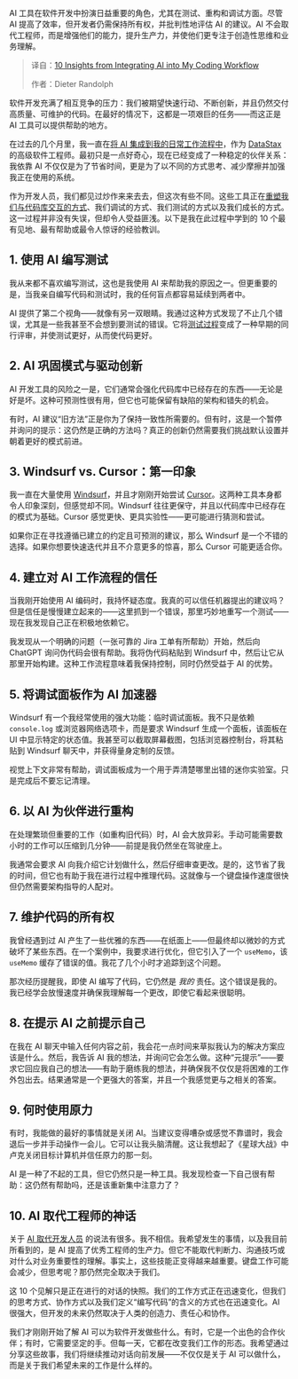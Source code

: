 
<!--
title: AI融入编程工作流的10大洞见
cover: https://cdn.thenewstack.io/media/2025/07/8ad13ea3-assistant.png
summary: AI 工具在软件开发中扮演日益重要的角色，尤其在测试、重构和调试方面。尽管 AI 提高了效率，但开发者仍需保持所有权，并批判性地评估 AI 的建议。AI 不会取代工程师，而是增强他们的能力，提升生产力，并使他们更专注于创造性思维和业务理解。
-->

AI 工具在软件开发中扮演日益重要的角色，尤其在测试、重构和调试方面。尽管 AI 提高了效率，但开发者仍需保持所有权，并批判性地评估 AI 的建议。AI 不会取代工程师，而是增强他们的能力，提升生产力，并使他们更专注于创造性思维和业务理解。

> 译自：[10 Insights from Integrating AI into My Coding Workflow](https://thenewstack.io/10-insights-from-integrating-ai-into-my-coding-workflow/)
> 
> 作者：Dieter Randolph

软件开发充满了相互竞争的压力：我们被期望快速行动、不断创新，并且仍然交付高质量、可维护的代码。在最好的情况下，这都是一项艰巨的任务——而这正是 AI 工具可以提供帮助的地方。

在过去的几个月里，我一直在[将 AI 集成到我的日常工作流程中](https://thenewstack.io/ai-agents-are-finally-starting-to-revolutionize-the-software-development-lifecycle/)，作为 [DataStax](https://www.datastax.com/?utm_content=inline+mention) 的高级软件工程师。最初只是一点好奇心，现在已经变成了一种稳定的伙伴关系：我依靠 AI 不仅仅是为了节省时间，更是为了以不同的方式思考、减少摩擦并加强我正在使用的系统。

作为开发人员，我们都见过炒作来来去去，但这次有些不同。这些工具正在[重塑我们与代码库交互的方式](https://thenewstack.io/keeping-up-with-ai-the-painful-new-mandate-for-software-engineers/)、我们调试的方式、我们测试的方式以及我们成长的方式。这一过程并非没有失误，但却令人受益匪浅。以下是我在此过程中学到的 10 个最有见地、最有帮助或最令人惊讶的经验教训。

## 1. 使用 AI 编写测试

我从来都不喜欢编写测试，这也是我使用 AI 来帮助我的原因之一。但更重要的是，当我亲自编写代码和测试时，我的任何盲点都容易延续到两者中。

AI 提供了第二个视角——就像有另一双眼睛。我通过这种方式发现了不止几个错误，尤其是一些我甚至不会想到要测试的错误。它将[测试过程](https://thenewstack.io/ai-testing-more-coverage-fewer-bugs-new-risks/)变成了一种早期的同行评审，并使测试更好，从而使代码更好。

## 2. AI 巩固模式与驱动创新

AI 开发工具的风险之一是，它们通常会强化代码库中已经存在的东西——无论是好是坏。这种可预测性很有用，但它也可能保留有缺陷的架构和错失的机会。

有时，AI 建议“旧方法”正是你为了保持一致性所需要的。但有时，这是一个暂停并询问的提示：这仍然是正确的方法吗？真正的创新仍然需要我们挑战默认设置并朝着更好的模式前进。

## 3. Windsurf vs. Cursor：第一印象

我一直在大量使用 [Windsurf](https://thenewstack.io/windsurf-an-agentic-ide-that-thinks-and-codes-with-you/)，并且才刚刚开始尝试 [Cursor](https://thenewstack.io/using-cursor-ai-as-part-of-your-development-workflow/)。这两种工具本身都令人印象深刻，但感觉却不同。Windsurf 往往更保守，并且以代码库中已经存在的模式为基础。Cursor 感觉更快、更具实验性——更可能进行猜测和尝试。

如果你正在寻找遵循已建立的约定且可预测的建议，那么 Windsurf 是一个不错的选择。如果你想要快速迭代并且不介意更多的惊喜，那么 Cursor 可能更适合你。

## 4. 建立对 AI 工作流程的信任

当我刚开始使用 AI 编码时，我持怀疑态度。我真的可以信任机器提出的建议吗？但是信任是慢慢建立起来的——这里抓到一个错误，那里巧妙地重写一个测试——现在我发现自己正在积极地依赖它。

我发现从一个明确的问题（一张可靠的 Jira 工单有所帮助）开始，然后向 ChatGPT 询问伪代码会很有帮助。我将伪代码粘贴到 Windsurf 中，然后让它从那里开始构建。这种工作流程意味着我保持控制，同时仍然受益于 AI 的优势。

## 5. 将调试面板作为 AI 加速器

Windsurf 有一个我经常使用的强大功能：临时调试面板。我不只是依赖 `console.log` 或浏览器网络选项卡，而是要求 Windsurf 生成一个面板，该面板在 UI 中显示特定的状态值。我甚至可以截取屏幕截图，包括浏览器控制台，将其粘贴到 Windsurf 聊天中，并获得量身定制的反馈。

视觉上下文非常有帮助，调试面板成为一个用于弄清楚哪里出错的迷你实验室。只是完成后不要忘记清理。

## 6. 以 AI 为伙伴进行重构

在处理繁琐但重要的工作（如重构旧代码）时，AI 会大放异彩。手动可能需要数小时的工作可以压缩到几分钟——前提是我仍然坐在驾驶座上。

我通常会要求 AI 向我介绍它计划做什么，然后仔细审查更改。是的，这节省了我的时间，但它也有助于我在进行过程中推理代码。这就像与一个键盘操作速度很快但仍然需要架构指导的人配对。

## 7. 维护代码的所有权

我曾经遇到过 AI 产生了一些优雅的东西——在纸面上——但最终却以微妙的方式破坏了某些东西。在一个案例中，我要求进行优化，但它引入了一个 `useMemo`，该 `useMemo` 缓存了错误的值。我花了几个小时才追踪到这个问题。

那次经历提醒我，即使 AI 编写了代码，它仍然是 *我的* 责任。这个错误是我的。我已经学会放慢速度并确保我理解每一个更改，即使它看起来很聪明。

## 8. 在提示 AI 之前提示自己

在我在 AI 聊天中输入任何内容之前，我会花一点时间来草拟我认为的解决方案应该是什么。然后，我告诉 AI 我的想法，并询问它会怎么做。这种“元提示”——要求它回应我自己的想法——有助于磨练我的想法，并确保我不仅仅是将困难的工作外包出去。结果通常是一个更强大的答案，并且一个我感觉更与之相关的答案。

## 9. 何时使用原力

有时，我能做的最好的事情就是关闭 AI。当建议变得嘈杂或感觉不靠谱时，我会退后一步并手动操作一会儿。它可以让我头脑清醒。这让我想起了《星球大战》中卢克关闭目标计算机并信任原力的那一刻。

AI 是一种了不起的工具，但它仍然只是一种工具。我发现检查一下自己很有帮助：这仍然有帮助吗，还是该重新集中注意力了？

## 10. AI 取代工程师的神话

关于 [AI 取代开发人员](https://thenewstack.io/ai-will-steal-developer-jobs-but-not-how-you-think/) 的说法有很多。我不相信。我希望发生的事情，以及我目前所看到的，是 AI 提高了优秀工程师的生产力。但它不能取代判断力、沟通技巧或对什么对业务重要性的理解。事实上，这些技能正变得越来越重要。键盘工作可能会减少，但思考呢？那仍然完全取决于我们。

这 10 个见解只是正在进行的对话的快照。我们的工作方式正在迅速变化，但我们的思考方式、协作方式以及我们定义“编写代码”的含义的方式也在迅速变化。AI 很强大，但开发的未来仍然取决于人类的创造力、责任心和协作。

我们才刚刚开始了解 AI 可以为软件开发做些什么。有时，它是一个出色的合作伙伴；有时，它需要坚定的手。但每一天，它都在改变我们工作的形态。我希望通过分享这些故事，我们将继续推动对话向前发展——不仅仅是关于 AI 可以做什么，而是关于我们希望未来的工作是什么样的。